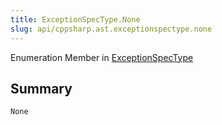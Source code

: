 ```yaml
---
title: ExceptionSpecType.None
slug: api/cppsharp.ast.exceptionspectype.none
---
```

Enumeration Member in [ExceptionSpecType](/api/cppsharp/ast/exceptionspectype)

## Summary



```csharp
None
```

